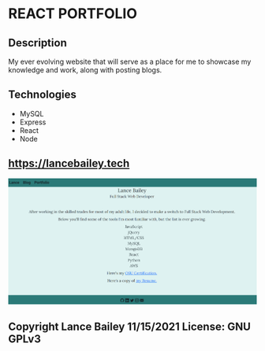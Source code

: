 # REACT PORTFOLIO

## Description

My ever evolving website that will serve as a place for me to showcase my knowledge and work, along with posting blogs.

## Technologies
* MySQL
* Express
* React
* Node

## https://lancebailey.tech

![Screenshot](./client/src/assets/portfolio.png)

## Copyright Lance Bailey 11/15/2021 License: GNU GPLv3
